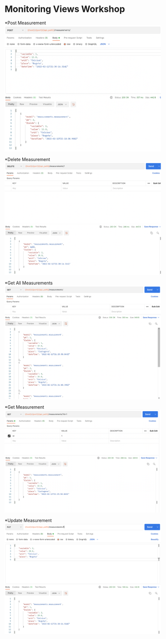 # Monitoring Views Workshop

*Post Measurement
![Screenshot](Post.png)

*Delete Measurement
![Screenshot](Delete.png)

*Get All Measurements
![Screenshot](GetAll.png)

*Get Measurement
![Screenshot](Get.png)

*Update Measurement
![Screenshot](Put.png)
